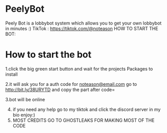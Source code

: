 # PeelyBot
Peely Bot is a lobbybot system which allows you to get your own lobbybot in minutes :)
TikTok : https://tiktok.com/@noteason
HOW TO START THE BOT:
# How to start the bot
1.click the big green start button and wait for the projects Packages to install

2.it will ask you for a auth code for noteason@email.com go to http://bit.ly/38URYTD and copy the part after code= 

3.bot will be online

4. if you need any help go to my tiktok and click the discord server in my bio enjoy:)
5. MOST CREDITS GO TO GHOSTLEAKS FOR MAKING MOST OF THE CODE

